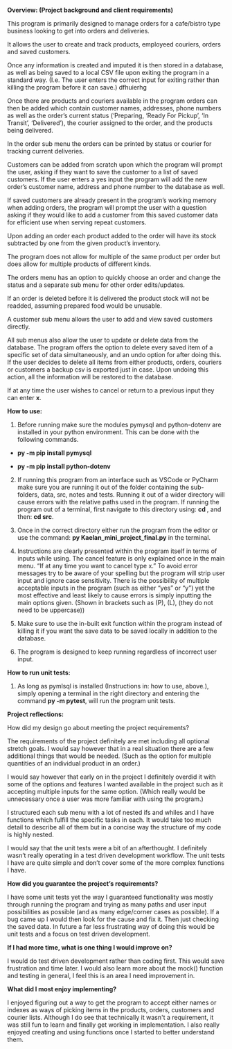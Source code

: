 **Overview: (Project background and client requirements)**

This program is primarily designed to manage orders for a cafe/bistro type business looking to get into orders and deliveries. 

It allows the user to create and track products, employeed couriers, orders and saved customers. 

Once any information is created and imputed it is then stored in a database, as well as being saved to a local CSV file upon exiting the program in a standard way. (I.e. The user enters the correct input for exiting rather than killing the program before it can save.) dfhuierhg

Once there are products and couriers available in the program orders can then be added which contain customer names, addresses, phone numbers as well as the order’s current status (‘Preparing, ‘Ready For Pickup’, ‘In Transit’, ‘Delivered’), the courier assigned to the order, and the products being delivered.

In the order sub menu the orders can be printed by status or courier for tracking current deliveries.

Customers can be added from scratch upon which the program will prompt the user, asking if they want to save the customer to a list of saved customers. If the user enters a yes input the program will add the new order’s customer name, address and phone number to the database as well.

If saved customers are already present in the program’s working memory when adding orders, the program will prompt the user with a question asking if they would like to add a customer from this saved customer data for efficient use when serving repeat customers.

Upon adding an order each product added to the order will have its stock subtracted by one from the given product’s inventory.

The program does not allow for multiple of the same product per order but does allow for multiple products of different kinds.

The orders menu has an option to quickly choose an order and change the status and a separate sub menu for other order edits/updates.

If an order is deleted before it is delivered the product stock will not be readded, assuming prepared food would be unusable.

A customer sub menu allows the user to add and view saved customers directly.

All sub menus also allow the user to update or delete data from the database.
The program offers the option to delete every saved item of a specific set of data simultaneously, and an undo option for after doing this. If the user decides to delete all items from either products, orders, couriers or customers a backup csv is exported just in case. Upon undoing this action, all the information will be restored to the database.

If at any time the user wishes to cancel or return to a previous input they can enter **x**.

**How to use:**

1. Before running make sure the modules pymysql and python-dotenv are installed in your python environment. This can be done with the following commands.

 - **py -m pip install pymysql**

 - **py -m pip install python-dotenv**

2. If running this program from an interface such as VSCode or PyCharm make sure you are running it out of the folder containing the sub-folders, data, src, notes and tests. Running it out of a wider directory will cause errors with the relative paths used in the program. If running the program out of a terminal, first navigate to this directory using:  **cd <your-path-here>**, and then: **cd src**.

3. Once in the correct directory either run the program from the editor or use the command: **py Kaelan_mini_project_final.py** in the terminal.

4. Instructions are clearly presented within the program itself in terms of inputs while using. The cancel feature is only explained once in the main menu. “If at any time you want to cancel type x.” To avoid error messages try to be aware of your spelling but the program will strip user input and ignore case sensitivity. There is the possibility of multiple acceptable inputs in the program (such as either “yes” or “y”) yet the most effective and least likely to cause errors is simply inputting the main options given. (Shown in brackets such as (P), (L), (they do not need to be uppercase))

5. Make sure to use the in-built exit function within the program instead of killing it if you want the save data to be saved locally in addition to the database.

6. The program is designed to keep running regardless of incorrect user input.

**How to run unit tests:**

1. As long as pymlsql is installed (Instructions in: how to use, above.), simply opening a terminal in the right directory and entering the command **py -m pytest**, will run the program unit tests.

**Project reflections:**

How did my design go about meeting the project requirements?

The requirements of the project definitely are met including all optional stretch goals. I would say however that in a real situation there are a few additional things that would be needed. (Such as the option for multiple quantities of an individual product in an order.)

I would say however that early on in the project I definitely overdid it with some of the options and features I wanted available in the project such as it accepting multiple inputs for the same option. (Which really would be unnecessary once a user was more familiar with using the program.)

I structured each sub menu with a lot of nested ifs and whiles and I have functions which fulfill the specific tasks in each. It would take too much detail to describe all of them but in a concise way the structure of my code is highly nested.

I would say that the unit tests were a bit of an afterthought. I definitely wasn’t really operating in a test driven development workflow. The unit tests I have are quite simple and don’t cover some of the more complex functions I have. 

**How did you guarantee the project’s requirements?**

I have some unit tests yet the way I guaranteed functionality was mostly through running the program and trying as many paths and user input possibilities as possible (and as many edge/corner cases as possible). If a bug came up I would then look for the cause and fix it. Then just checking the saved data. In future a far less frustrating way of doing this would be unit tests and a focus on test driven development.

**If I had more time, what is one thing I would improve on?**

I would do test driven development rather than coding first. This would save frustration and time later. I would also learn more about the mock() function and testing in general, I feel this is an area I need improvement in.

**What did I most enjoy implementing?**

I enjoyed figuring out a way to get the program to accept either names or indexes as ways of picking items in the products, orders, customers and courier lists. Although I do see that technically it wasn't a requirement, it was still fun to learn and finally get working in implementation. I also really enjoyed creating and using functions once I started to better understand them.
